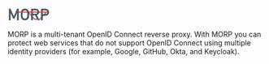 ![MORP](morp.svg)

MORP is a multi-tenant OpenID Connect reverse proxy. With MORP you can protect web services that do not support OpenID
Connect using multiple identity providers (for example, Google, GitHub, Okta, and Keycloak).

